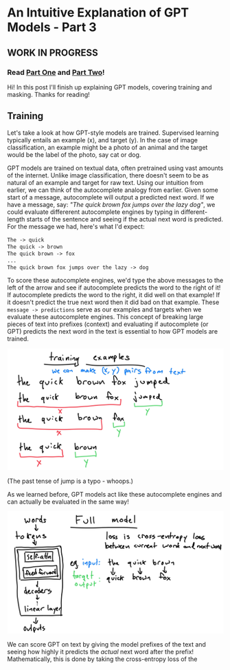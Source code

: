 # An Intuitive Explanation of GPT Models - Part 3

## WORK IN PROGRESS

### Read [Part One](https://cswartout.com/2022/11/25/intutive-explanation-of-gpt.html) and [Part Two](https://cswartout.com/2022/12/25/intutive-explanation-of-gpt-part-2.html)!

Hi! In this post I'll finish up explaining GPT models, covering training and masking. Thanks for reading!

## Training

Let's take a look at how GPT-style models are trained. Supervised learning typically entails an example (x), and target (y). In the case of image classification, an example might be a photo of an animal and the target would be the label of the photo, say cat or dog.

GPT models are trained on textual data, often pretrained using vast amounts of the internet. Unlike image classification, there doesn't seem to be as natural of an example and target for raw text. Using our intuition from earlier, we can think of the autocomplete analogy from earlier. Given some start of a message, autocomplete will output a predicted next word. If we have a message, say: *"The quick brown fox jumps over the lazy dog"*, we could evaluate differerent autocomplete engines by typing in different-length starts of the sentence and seeing if the actual next word is predicted. For the message we had, here's what I'd expect:

```
The -> quick
The quick -> brown
The quick brown -> fox
...
The quick brown fox jumps over the lazy -> dog
```

To score these autocomplete engines, we'd type the above messages to the left of the arrow and see if autocomplete predicts the word to the right of it! If autocomplete predicts the word to the right, it did well on that example! If it doesn't predict the true next word then it did bad on that example. These `message -> predictions` serve as our examples and targets when we evaluate these autocomplete engines. This concept of breaking large pieces of text into prefixes (context) and evaluating if autocomplete (or GPT) predicts the next word in the text is essential to how GPT models are trained.

![training examples](/assets/GPT/GPT_00067.jpg)

(The past tense of jump is a typo - whoops.)

As we learned before, GPT models act like these autocomplete engines and can actually be evaluated in the same way! 

![model loss function](/assets/GPT/GPT_00063.jpg)

We can score GPT on text by giving the model prefixes of the text and seeing how highly it predicts the *actual* next word after the prefix! Mathematically, this is done by taking the cross-entropy loss of the 